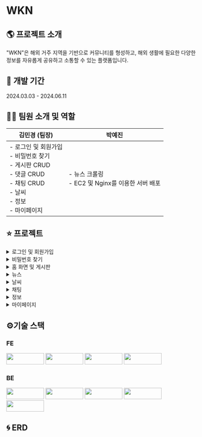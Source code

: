 # WKN

## 🌎 프로젝트 소개
"WKN"은 해외 거주 지역을 기반으로 커뮤니티를 형성하고, 해외 생활에 필요한 다양한 정보를 자유롭게 공유하고 소통할 수 있는 플랫폼입니다.

## 📆 개발 기간
2024.03.03 - 2024.06.11

## 👩‍💻 팀원 소개 및 역할
<table>
  <thead>
    <tr>
      <th>김민경 (팀장)</th>
      <th>박예진</th>
    </tr>
  </thead>
  <tbody>
    <tr>
      <td>
        - 로그인 및 회원가입<br>
        - 비밀번호 찾기<br>
        - 게시판 CRUD<br>
        - 댓글 CRUD<br>
        - 채팅 CRUD<br>
        - 날씨<br>
        - 정보<br>
        - 마이페이지
      </td>
      <td>
        - 뉴스 크롤링<br>
        - EC2 및 Nginx를 이용한 서버 배포
      </td>
    </tr>
  </tbody>
</table>

## ⭐ 프로젝트
<details>
  <summary>로그인 및 회원가입</summary>
</details>
<details>
  <summary>비밀번호 찾기</summary>
</details>
<details>
  <summary>홈 화면 및 게시판</summary>
</details>
<details>
  <summary>뉴스</summary>
</details>
<details>
  <summary>날씨</summary>
</details>
<details>
  <summary>채팅</summary>
</details>
<details>
  <summary>정보</summary>
</details>
<details>
  <summary>마이페이지</summary>
</details>

## ⚙기술 스택 
### FE
<img src="https://img.shields.io/badge/HTML5-E34F26?style=flat-square&logo=HTML5&logoColor=white" width="100" height="30"/> <img src="https://img.shields.io/badge/CSS3-1572B6?style=flat-square&logo=CSS3&logoColor=white" width="100" height="30"/> <img src="https://img.shields.io/badge/JavaScript-F7DF1E?style=flat-square&logo=JavaScript&logoColor=white" width="100" height="30"/> <img src="https://img.shields.io/badge/React-61DAFB?style=flat-square&logo=React&logoColor=white" width="100" height="30"/>

### BE
<img src="https://img.shields.io/badge/AWS-232F3E?style=flat-square&logo=Amazon%20AWS&logoColor=white" style="width: 100px; height: 30px; object-fit: contain;" /> <img src="https://img.shields.io/badge/AWS%20EC2-FF9900?style=flat-square&logo=Amazon%20EC2&logoColor=white" style="width: 100px; height: 30px; object-fit: contain;" /> <img src="https://img.shields.io/badge/NGINX-009639?style=flat-square&logo=NGINX&logoColor=white" style="width: 100px; height: 30px; object-fit: contain;" /> <img src="https://img.shields.io/badge/EC2_RDS-FF9900?style=flat-square&logo=Amazon%20AWS&logoColor=white" style="width: 100px; height: 30px; object-fit: contain;" /> <img src="https://img.shields.io/badge/MySQL-4479A1?style=flat-square&logo=MySQL&logoColor=white" style="width: 100px; height: 30px; object-fit: contain;" />

## 🌀 ERD
